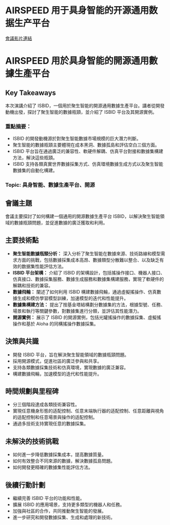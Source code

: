 # AIRSPEED 用于具身智能的开源通用数据生产平台
[會議影片連結](https://www.nvidia.com/gtc/session-catalog/?search=AIRSPEED%20%E7%94%A8%E4%BA%8E%E5%85%B7%E8%BA%AB%E6%99%BA%E8%83%BD%E7%9A%84%E5%BC%80%E6%BA%90%E9%80%9A%E7%94%A8%E6%95%B0%E6%8D%AE%E7%94%9F%E4%BA%A7%E5%B9%B3%E5%8F%B0&tab.catalogallsessionstab=16566177511100015Kus#/session/1735868816209001xQii)
# AIRSPEED 用於具身智能的開源通用數據生產平台

## Key Takeaways
本次演講介紹了 ISBID，一個用於聚生智能的開源通用數據生產平台。講者從開發動機出發，探討了聚生智能的數據瓶頸，並介紹了 ISBID 平台及其開源實例。
### 重點摘要：
*   ISBID 的開發動機源於對聚生智能數據市場規模的巨大潛力判斷。
*   聚生智能的數據瓶頸主要體現在成本黑洞、數據孤島和評估空白三個方面。
*   ISBID 平台旨在通過廣泛的兼容性、軟硬件解耦、仿真平台對接和數據集構建方法，解決這些瓶頸。
*   ISBID 支持各類真實世界數據採集方式、仿真環境數據生成方式以及聚生智能數據集的自動化構建。
### Topic: 具身智能、數據生產平台、開源

## 會議主題
會議主要探討了如何構建一個通用的開源數據生產平台 ISBID，以解決聚生智能領域的數據瓶頸問題，並促進數據的廣泛獲取和利用。

## 主要技術點
*   **聚生智能數據瓶頸分析：** 深入分析了聚生智能在數據來源、技術路線和模型需求方面的挑戰，包括數據採集成本高昂、數據類型分散難以整合、以及缺乏有效的数据集性能評估方法。
*   **ISBID 平台架構：** 介紹了 ISBID 的架構設計，包括搖操作接口、機器人接口、仿真接口、數據採集服務、數據生成服務和數據集構建服務，實現了軟硬件的解耦和技術的兼容。
*   **數據飛輪：** 闡述了如何利用 ISBID 構建數據飛輪，通過虛擬搖操作、仿真數據生成和模仿學習模型訓練，加速模型的迭代和性能提升。
*   **數據集構建方法：** 提出了按基金塔結構劃分數據集的方法，根據型號、任務、場景和執行等關鍵參數，對數據集進行分類，並評估其性能潛力。
*   **開源實例：** 展示了 ISBID 的開源實例，包括光罐搖操作的數據採集、虛擬搖操作和基於 Aloha 的同構搖操作數據採集。

## 決策與共識
*   開發 ISBID 平台，旨在解決聚生智能領域的數據瓶頸問題。
*   採用開源模式，促進社區的廣泛參與和共享。
*   支持各類數據採集技術和仿真環境，實現數據的廣泛兼容。
*   構建數據飛輪，加速模型的迭代和性能提升。

## 時間規劃與里程碑
*   分三個階段達成各類技術兼容性。
*   實現任意機身形態的适配控制、任意末端執行器的适配控制、任意距離與視角的适配控制和任意場景與操作的适配控制。
*   通過多技術支持實現任意的數據採集。

## 未解決的技術挑戰
*   如何進一步降低數據採集成本，提高數據質量。
*   如何有效整合不同來源的數據，解決數據孤島問題。
*   如何開發更精確的數據集性能評估方法。

## 後續行動計劃
*   繼續完善 ISBID 平台的功能和性能。
*   擴展 ISBID 的應用場景，支持更多類型的機器人和任務。
*   加強與社區的合作，共同推動聚生智能的發展。
*   進一步研究和開發數據採集、生成和處理的新技術。

